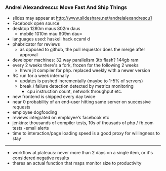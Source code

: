 ### Andrei Alexandrescu: Move Fast And Ship Things
 - slides may appear at http://www.slideshare.net/andreialexandrescu1
 - Facebook open source
 - desktop 1280m maus 802m daus
    - mobile 1010m mau 609m dau=
 - languages used: haskell hack ocaml d
 - phabricator for reviews
    - as opposed to github, the pull requestor does the merge after approval
 - developer machines: 32 way parallelism 3tb flash? 144gb ram 
 - every 2 weeks there's a fork, frozen for the following 2 weeks
    - hhvm jit compiler for php.  replaced weekly with a newer version
 - RC run for a week internally
    - updates is pushed incrementally (maybe to 1-5% of servers)
    - break / failure detection detected by metrics monitoring
        - cpu instruction count, network throughput etc.
 - new frontend is shipped every day twice
 - near 0 probability of an end-user hitting same server on successive requests
 - employee dogfooding
  - reviews integrated on employee's facebook etc
 - jenkins: thousands of compiler tests, 10s of thousads of php / fb.com tests
   -email alerts
 - time to interaction/page loading speed is a good proxy for willingness to stay  
-----
 - workflow at plateaus: never more than 2 days on a single item, or it's considered
  negative results
 - theres an actual function that maps monitor size to productivity